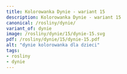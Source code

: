```yaml
---
title: Kolorowanka Dynie - wariant 15
description: Kolorowanka Dynie - wariant 15
canonical: /rosliny/dynie/
variant_of: dynie
image: /rosliny/dynie/15/dynie-15.svg
pdf: /rosliny/dynie/15/dynie-15.pdf
alt: "dynie kolorowanka dla dzieci"
tags:
- rosliny
- dynie
---
```

